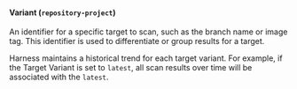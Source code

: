 #### Variant (`repository-project`)

An identifier for a specific target to scan, such as the branch name or image tag. This identifier is used to differentiate or group results for a target. 

Harness maintains a historical trend for each target variant. For example, if the Target Variant is set to `latest`, all scan results over time will be associated with the `latest`.